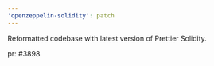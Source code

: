 ```yaml
---
'openzeppelin-solidity': patch
---
```


Reformatted codebase with latest version of Prettier Solidity.

pr: #3898
